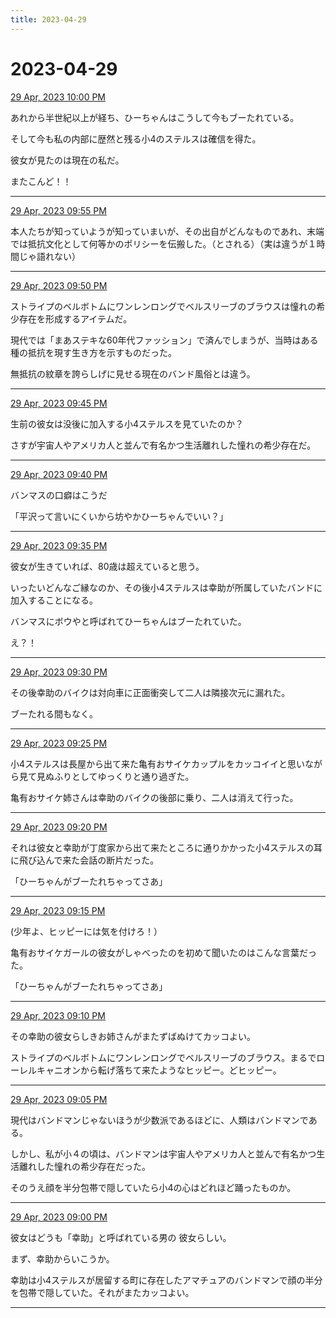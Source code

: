 ```yaml
---
title: 2023-04-29
---
```

# 2023-04-29

[29 Apr, 2023 10:00 PM](https://twitter.com/hirasawa/status/1652296679859662853#m)

あれから半世紀以上が経ち、ひーちゃんはこうして今もブーたれている。

そして今も私の内部に歴然と残る小4のステルスは確信を得た。

彼女が見たのは現在の私だ。

またこんど！！

---

[29 Apr, 2023 09:55 PM](https://twitter.com/hirasawa/status/1652295417143640064#m)

本人たちが知っていようが知っていまいが、その出自がどんなものであれ、末端では抵抗文化として何等かのポリシーを伝搬した。（とされる）（実は違うが１時間じゃ語れない）

---

[29 Apr, 2023 09:50 PM](https://twitter.com/hirasawa/status/1652294158751776768#m)

ストライプのベルボトムにワンレンロングでベルスリーブのブラウスは憧れの希少存在を形成するアイテムだ。

現代では「まあステキな60年代ファッション」で済んでしまうが、当時はある種の抵抗を現す生き方を示すものだった。

無抵抗の紋章を誇らしげに見せる現在のバンド風俗とは違う。

---

[29 Apr, 2023 09:45 PM](https://twitter.com/hirasawa/status/1652292900737384448#m)

生前の彼女は没後に加入する小4ステルスを見ていたのか？

さすが宇宙人やアメリカ人と並んで有名かつ生活離れした憧れの希少存在だ。

---

[29 Apr, 2023 09:40 PM](https://twitter.com/hirasawa/status/1652291642328752129#m)

バンマスの口癖はこうだ

「平沢って言いにくいから坊やかひーちゃんでいい？」

---

[29 Apr, 2023 09:35 PM](https://twitter.com/hirasawa/status/1652290384481976320#m)

彼女が生きていれば、80歳は超えていると思う。

いったいどんなご縁なのか、その後小4ステルスは幸助が所属していたバンドに加入することになる。

バンマスにボウやと呼ばれてひーちゃんはブーたれていた。

え？！

---

[29 Apr, 2023 09:30 PM](https://twitter.com/hirasawa/status/1652289127990149121#m)

その後幸助のバイクは対向車に正面衝突して二人は隣接次元に漏れた。

ブーたれる間もなく。

---

[29 Apr, 2023 09:25 PM](https://twitter.com/hirasawa/status/1652287867434205185#m)

小4ステルスは長屋から出て来た亀有おサイケカップルをカッコイイと思いながら見て見ぬふりとしてゆっくりと通り過ぎた。

亀有おサイケ姉さんは幸助のバイクの後部に乗り、二人は消えて行った。

---

[29 Apr, 2023 09:20 PM](https://twitter.com/hirasawa/status/1652286609130393600#m)

それは彼女と幸助が丁度家から出て来たところに通りかかった小4ステルスの耳に飛び込んで来た会話の断片だった。

「ひーちゃんがブーたれちゃってさあ」

---

[29 Apr, 2023 09:15 PM](https://twitter.com/hirasawa/status/1652285350658846720#m)

(少年よ、ヒッピーには気を付けろ！）

亀有おサイケガールの彼女がしゃべったのを初めて聞いたのはこんな言葉だった。

「ひーちゃんがブーたれちゃってさあ」

---

[29 Apr, 2023 09:10 PM](https://twitter.com/hirasawa/status/1652284092447088641#m)

その幸助の彼女らしきお姉さんがまたずばぬけてカッコよい。

ストライプのベルボトムにワンレンロングでベルスリーブのブラウス。まるでローレルキャニオンから転げ落ちて来たようなヒッピー。どヒッピー。

---

[29 Apr, 2023 09:05 PM](https://twitter.com/hirasawa/status/1652282834428776448#m)

現代はバンドマンじゃないほうが少数派であるほどに、人類はバンドマンである。

しかし、私が小４の頃は、バンドマンは宇宙人やアメリカ人と並んで有名かつ生活離れした憧れの希少存在だった。

そのうえ顔を半分包帯で隠していたら小4の心はどれほど踊ったものか。

---

[29 Apr, 2023 09:00 PM](https://twitter.com/hirasawa/status/1652281575646588929#m)

彼女はどうも「幸助」と呼ばれている男の
彼女らしい。

まず、幸助からいこうか。

幸助は小4ステルスが居留する町に存在したアマチュアのバンドマンで顔の半分を包帯で隠していた。それがまたカッコよい。

---

